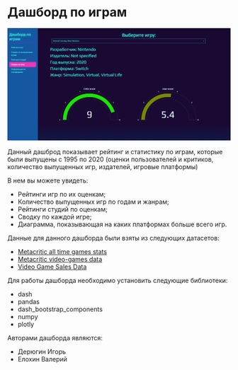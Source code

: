 # Дашборд по играм

![Image](https://github.com/IgrickI/Game_Dash/blob/main/%D0%B8%D0%B7%D0%BE%D0%B1%D1%80%D0%B0%D0%B6%D0%B5%D0%BD%D0%B8%D0%B5_2024-06-22_131117970.png?raw=true "")

Данный дашброд показывает рейтинг и статистику по играм, которые были выпущены с 1995 по 2020 (оценки пользователей и критиков, количество выпущенных игр, издателей, игровые платформы)

В нем вы можете увидеть:
- Рейтинги игр по их оценкам;
- Количество выпущенных игр по годам и жанрам;
- Рейтинги студий по оценкам;
- Сводку по каждой игре;
- Диаграмма, показывающая на каких платформах больше всего игр.

Данные для данного дашборда были взяты из следующих датасетов:
- [Metacritic all time games stats][1]
- [Metacritic video-games data][2]
- [Video Game Sales Data][3]

Для работы дашборда необходимо установить следующие библиотеки:
- dash
- pandas
- dash_bootstrap_components
- numpy
- plotly

Авторами дашборда являются:
- Дерюгин Игорь
- Елохин Валерий

[1]: https://www.kaggle.com/datasets/skateddu/metacritic-all-time-games-stats
[2]: https://www.kaggle.com/datasets/brunovr/metacritic-videogames-data
[3]: https://www.kaggle.com/datasets/holmjason2/videogamedata
